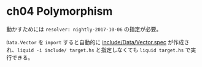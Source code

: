 # ch04 Polymorphism

動かすためには `resolver: nightly-2017-10-06` の指定が必要。

`Data.Vector` を `import` すると自動的に [include/Data/Vector.spec](../src/ch04/include/Data/Vector.spec) が作成され、`liquid -i include/ target.hs` と指定しなくても `liquid target.hs` で実行できる。

